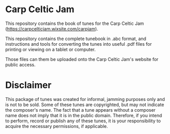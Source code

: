 # Carp Celtic Jam
This repository contains the book of tunes for the Carp Celtic Jam (https://carpcelticjam.wixsite.com/carpjam).

This repository contains the complete tunebook in .abc format, and instructions and tools for converting the tunes into useful .pdf files for printing or viewing on a tablet or computer.

Those files can them be uploaded onto the Carp Celtic Jam's website for public
access.

# Disclaimer
This package of tunes was created for informal, jamming purposes only and is not to be sold.  Some of these tunes are copyrighted, but may not indicate the composer's name.  The fact that a tune appears without a composer name does not imply that it is in the public domain. Therefore, if you intend to perform, record or publish any of these tunes, it is your responsibility to acquire the necessary permissions, if applicable.
